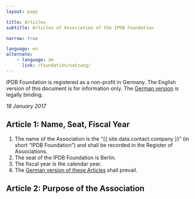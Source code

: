 ```yaml
---
layout: page

title: Articles
subtitle: Articles of Association of the IPDB Foundation

narrow: true

language: en
alternate:
    - language: de
      link: /foundation/satzung/
---
```


<div class="alert alert--info">
    IPDB Foundation is registered as a non-profit in Germany. The English version of this document is for information only. The <a href="/foundation/satzung/">German version</a> is legally binding.
</div>

*18 January 2017*

## Article 1: Name, Seat, Fiscal Year

1. The name of the Association is the “{{ site.data.contact.company }}” (in short “IPDB Foundation”) and shall be recorded in the Register of Associations.
1. The seat of the IPDB Foundation is Berlin.
1. The fiscal year is the calendar year.
1. The [German version of these Articles](/foundation/satzung/) shall prevail.

## Article 2: Purpose of the Association

